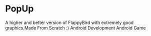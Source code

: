 # PopUp

A higher and better version of FlappyBird with extremely good graphics.Made From Scratch :)
Android Development
Android Game
